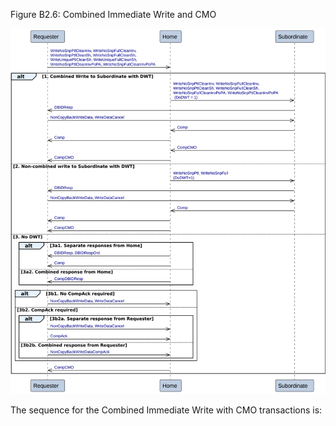 Figure B2.6: Combined Immediate Write and CMO

![Image](page_67/image_000000_9c6e49848759bfb9d029c5364ff87c43b69c38c005fb5443454f0add7467c6ea.png)

The sequence for the Combined Immediate Write with CMO transactions is: